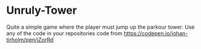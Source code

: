 # Unruly-Tower
Quite a simple game where the player must jump up the parkour tower.
Use any of the code in your repositories
code from https://codepen.io/johan-tirholm/pen/jZorRd

